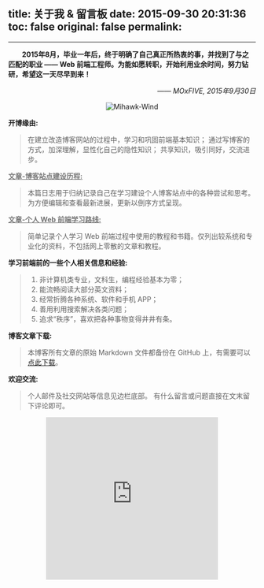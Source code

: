 title: 关于我 & 留言板
date: 2015-09-30 20:31:36
toc: false
original: false
permalink: 
---

<style type="text/css">
	.article-title {
		text-align: center;
	}
	.article-header {
		padding-right: 35px;
	}
	strong a {
		color: #747474;
	}
	.article-meta {
		display: none;
	}
	.player {
		text-align: center;
		margin: .5em auto 0;
	}
	.player br {
		display: none;
	}
	.sign {
		text-align: right;
		font-style: italic;
	}
	#ds-recent-visitors {
		margin: 0;
		padding: 0;
	}

	#ds-recent-visitors div img {
		border-radius: 50%;
		border: 1px solid #ddd;
		padding: 2px;
	}
	#container .article .article-title {
		padding: 0;
	}
	.pic {
		text-align: center;
		margin: 0;
	}
	.pic br {
  		display: none;
  	}
</style>

---

　　**2015年8月，毕业一年后，终于明确了自己真正所热衷的事，并找到了与之匹配的职业 —— Web 前端工程师。为能如愿转职，开始利用业余时间，努力钻研，希望这一天尽早到来！**
<p class="sign">—— MOxFIVE, 2015年9月30日</p>

<div class="pic">
<img src="/resources/Mihawk-Wind.gif" title="Mihawk-Wind">
</div>

**开博缘由:**
> 在建立改造博客网站的过程中，学习和巩固前端基本知识；
> 通过写博客的方式，加深理解，显性化自己的隐性知识；
> 共享知识，吸引同好，交流进步。

**[文章-博客站点建设历程:](/2015/08/20/blog-building/)**
> 本篇日志用于归纳记录自己在学习建设个人博客站点中的各种尝试和思考。为方便编辑和查看最新进展，更新以倒序方式呈现。

**[文章-个人 Web 前端学习路线:](/2015/08/28/Front-End-Study/)**
> 简单记录个人学习 Web 前端过程中使用的教程和书籍。仅列出较系统和专业化的资料，不包括网上零散的文章和教程。

**学习前端前的一些个人相关信息和经验:**
 > 1. 非计算机类专业，文科生，编程经验基本为零；
 > 1. 能流畅阅读大部分英文资料；
 > 1. 经常折腾各种系统、软件和手机 APP；
 > 1. 善用利用搜索解决各类问题；
 > 1. 追求“秩序”，喜欢把各种事物变得井井有条。

**博客文章下载:**
> 本博客所有文章的原始 Markdown 文件都备份在 GitHub 上，有需要可以 [点此下载](https://github.com/MOxFIVE/Markdown-Archives-Backup)。

**欢迎交流:**
> 个人邮件及社交网站等信息见边栏底部。
> 有什么留言或问题直接在文末留下评论即可。

<div class="player">
<iframe frameborder="no" border="0" marginwidth="0" marginheight="0" width=350 height=330 src="http://music.163.com/outchain/player?type=0&id=112513213&auto=0&height=430"></iframe>
</div>

<ul class="ds-recent-visitors" data-num-items="30" data-avatar-size="56"></ul>